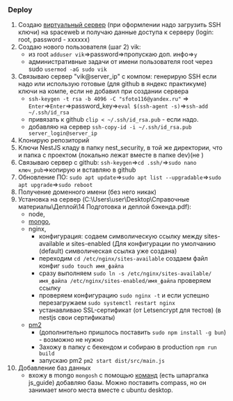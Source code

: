 ### Deploy

1. Создаю [виртуальный сервер](https://help.sweb.ru/nachal6naya-nastrojka-ubuntu-server-2204_1290.html) (при оформлении надо загрузить SSH ключи) на spaceweb и получаю данные доступа к серверу (login: root, password - xxxxxx)
2. Создаю нового пользователя (шаг 2) vik:
   - из root `adduser vik`=>password=>пропускаю доп. инфо=>`y`
   - административные задачи от имени пользователя root через sudo `usermod -aG sudo vik`
3. Связываю сервер "vik@server_ip" с компом: генерирую SSH если надо или использую готовые (для github в яндекс практикуме) ключи на компе, если не добавил при создании сервера
   - `ssh-keygen -t rsa -b 4096 -C "sfoto116@yandex.ru"` => `Enter`=>`Enter`=>password_key=>`eval $(ssh-agent -s)`=>`ssh-add ~/.ssh/id_rsa`
   - привязать к github `clip < ~/.ssh/id_rsa.pub` - если надо.
   - добавляю на сервер `ssh-copy-id -i ~/.ssh/id_rsa.pub server_login@server_ip`
4. Клонирую репозиторий
5. Ключи NestJS кладу в папку nest_security, в той же директории, что и папка с проектом (локально лежат вместе в папке dev)(не )
6. Связываю сервер с github: `ssh-keygen`=>`cd .ssh/`=>`sudo nano ключ_pub`=>копирую и вставляю в github
7. Обновление ПО: `sudo apt update`=>`sudo apt list --upgradable`=>`sudo apt upgrade`=>`sudo reboot`
8. Получение доменного имени (без него никак)
9. Установка на сервер (C:\Users\user\Desktop\Cправочные материалы\Деплой\14 Подготовка и деплой бэкенда.pdf):
   - node,
   - [mongo](https://www.mongodb.com/docs/manual/tutorial/install-mongodb-on-ubuntu/),
   - nginx,
     - конфигурация: содаем символическую ссылку между sites-available и sites-enabled (Для конфигурации по умолчанию (default) символическая ссылка уже создана)
     - переходим `cd /etc/nginx/sites-available` создаем файл конфиг `sudo touch имя_файла`
     - сразу выполняем `sudo ln -s /etc/nginx/sites-available/имя_файла /etc/nginx/sites-enabled/имя_файла` проверяем ссылку
     - проверяем конфигурацию `sudo nginx -t` и если успешно перезагружаем `sudo systemctl restart nginx`
     - устанавливаю SSL-сертификат (от Letsencrypt для тестов) (в nestjs свои сертификаты)
   - [pm2](https://pm2.keymetrics.io/docs/usage/quick-start/)
     - (дополнительно пришлось поставить `sudo npm install -g bun`) - возможно не нужно
     - Захожу в папку с бекендом и собираю в production `npm run build`
     - запускаю pm2 `pm2 start dist/src/main.js`
10. Добавление баз данных
    - вхожу в mongo `mongosh` с помощью [команд](https://www.forestadmin.com/blog/mongodb-cheat-sheet/) (есть шпаргалка js_guide) добавляю базы. Можно поставить compass, но он занимает много места вместе с ubuntu desktop.
